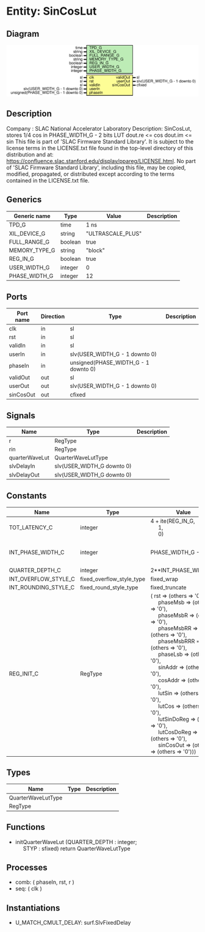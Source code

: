 # Entity: SinCosLut

## Diagram

![Diagram](SinCosLut.svg "Diagram")
## Description

Company    : SLAC National Accelerator Laboratory
Description: SinCosLut, stores 1/4 cos in PHASE_WIDTH_G - 2 bits LUT
             dout.re <= cos
             dout.im <= sin
This file is part of 'SLAC Firmware Standard Library'.
It is subject to the license terms in the LICENSE.txt file found in the
top-level directory of this distribution and at:
   https://confluence.slac.stanford.edu/display/ppareg/LICENSE.html.
No part of 'SLAC Firmware Standard Library', including this file,
may be copied, modified, propagated, or distributed except according to
the terms contained in the LICENSE.txt file.
## Generics

| Generic name  | Type    | Value             | Description |
| ------------- | ------- | ----------------- | ----------- |
| TPD_G         | time    | 1 ns              |             |
| XIL_DEVICE_G  | string  | "ULTRASCALE_PLUS" |             |
| FULL_RANGE_G  | boolean | true              |             |
| MEMORY_TYPE_G | string  | "block"           |             |
| REG_IN_G      | boolean | true              |             |
| USER_WIDTH_G  | integer | 0                 |             |
| PHASE_WIDTH_G | integer | 12                |             |
## Ports

| Port name | Direction | Type                                 | Description |
| --------- | --------- | ------------------------------------ | ----------- |
| clk       | in        | sl                                   |             |
| rst       | in        | sl                                   |             |
| validIn   | in        | sl                                   |             |
| userIn    | in        | slv(USER_WIDTH_G - 1 downto 0)       |             |
| phaseIn   | in        | unsigned(PHASE_WIDTH_G - 1 downto 0) |             |
| validOut  | out       | sl                                   |             |
| userOut   | out       | slv(USER_WIDTH_G - 1 downto 0)       |             |
| sinCosOut | out       | cfixed                               |             |
## Signals

| Name           | Type                       | Description |
| -------------- | -------------------------- | ----------- |
| r              | RegType                    |             |
| rin            | RegType                    |             |
| quarterWaveLut | QuarterWaveLutType         |             |
| slvDelayIn     | slv(USER_WIDTH_G downto 0) |             |
| slvDelayOut    | slv(USER_WIDTH_G downto 0) |             |
## Constants

| Name                 | Type                      | Value                                                                                                                                                                                                                                                                                                                                                                                                                                                                                                                                                                                                                                                                                                                                                                                                                                                                                                                                                                                     | Description                              |
| -------------------- | ------------------------- | ----------------------------------------------------------------------------------------------------------------------------------------------------------------------------------------------------------------------------------------------------------------------------------------------------------------------------------------------------------------------------------------------------------------------------------------------------------------------------------------------------------------------------------------------------------------------------------------------------------------------------------------------------------------------------------------------------------------------------------------------------------------------------------------------------------------------------------------------------------------------------------------------------------------------------------------------------------------------------------------- | ---------------------------------------- |
| TOT_LATENCY_C        | integer                   |  4 + ite(REG_IN_G,<br><span style="padding-left:20px"> 1,<br><span style="padding-left:20px"> 0)                                                                                                                                                                                                                                                                                                                                                                                                                                                                                                                                                                                                                                                                                                                                                                                                                                                                                          |                                          |
| INT_PHASE_WIDTH_C    | integer                   |  PHASE_WIDTH_G - 2                                                                                                                                                                                                                                                                                                                                                                                                                                                                                                                                                                                                                                                                                                                                                                                                                                                                                                                                                                        | Only store 1/4 of a sine wave internally |
| QUARTER_DEPTH_C      | integer                   |  2**INT_PHASE_WIDTH_C                                                                                                                                                                                                                                                                                                                                                                                                                                                                                                                                                                                                                                                                                                                                                                                                                                                                                                                                                                     |                                          |
| INT_OVERFLOW_STYLE_C | fixed_overflow_style_type |  fixed_wrap                                                                                                                                                                                                                                                                                                                                                                                                                                                                                                                                                                                                                                                                                                                                                                                                                                                                                                                                                                               |                                          |
| INT_ROUNDING_STYLE_C | fixed_round_style_type    |  fixed_truncate                                                                                                                                                                                                                                                                                                                                                                                                                                                                                                                                                                                                                                                                                                                                                                                                                                                                                                                                                                           |                                          |
| REG_INIT_C           | RegType                   |  (       rst          => (others => '0'),<br><span style="padding-left:20px">       phaseMsb     => (others => '0'),<br><span style="padding-left:20px">       phaseMsbR    => (others => '0'),<br><span style="padding-left:20px">       phaseMsbRR   => (others => '0'),<br><span style="padding-left:20px">       phaseMsbRRR  => (others => '0'),<br><span style="padding-left:20px">       phaseLsb     => (others => '0'),<br><span style="padding-left:20px">       sinAddr      => (others => '0'),<br><span style="padding-left:20px">       cosAddr      => (others => '0'),<br><span style="padding-left:20px">       lutSin       => (others => '0'),<br><span style="padding-left:20px">       lutCos       => (others => '0'),<br><span style="padding-left:20px">       lutSinDoReg  => (others => '0'),<br><span style="padding-left:20px">       lutCosDoReg  => (others => '0'),<br><span style="padding-left:20px">       sinCosOut    => (others => (others => '0'))) |                                          |
## Types

| Name               | Type | Description |
| ------------------ | ---- | ----------- |
| QuarterWaveLutType |      |             |
| RegType            |      |             |
## Functions
- initQuarterWaveLut <font id="function_arguments">(QUARTER_DEPTH : integer;<br><span style="padding-left:20px"> STYP : sfixed) </font> <font id="function_return">return QuarterWaveLutType </font>
## Processes
- comb: ( phaseIn, rst, r )
- seq: ( clk )
## Instantiations

- U_MATCH_CMULT_DELAY: surf.SlvFixedDelay
